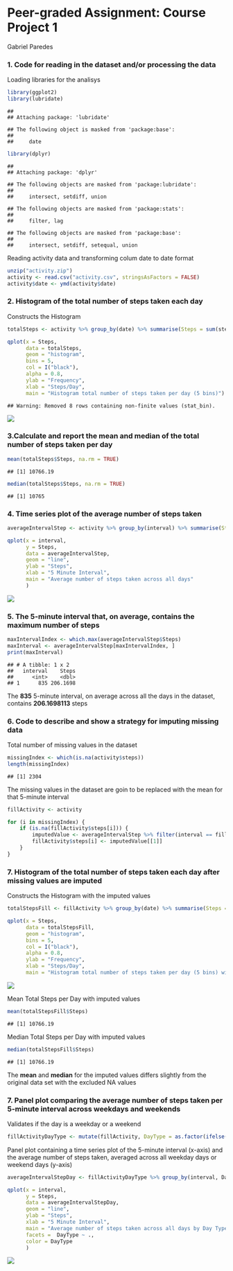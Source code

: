 # Peer-graded Assignment: Course Project 1
Gabriel Paredes  

### 1. Code for reading in the dataset and/or processing the data

Loading libraries for the analisys


```r
library(ggplot2)
library(lubridate)
```

```
## 
## Attaching package: 'lubridate'
```

```
## The following object is masked from 'package:base':
## 
##     date
```

```r
library(dplyr)
```

```
## 
## Attaching package: 'dplyr'
```

```
## The following objects are masked from 'package:lubridate':
## 
##     intersect, setdiff, union
```

```
## The following objects are masked from 'package:stats':
## 
##     filter, lag
```

```
## The following objects are masked from 'package:base':
## 
##     intersect, setdiff, setequal, union
```

Reading activity data and transforming colum date to date format

```r
unzip("activity.zip")
activity <- read.csv("activity.csv", stringsAsFactors = FALSE)
activity$date <- ymd(activity$date)
```

### 2. Histogram of the total number of steps taken each day

Constructs the Histogram

```r
totalSteps <- activity %>% group_by(date) %>% summarise(Steps = sum(steps))

qplot(x = Steps, 
      data = totalSteps,
      geom = "histogram",
      bins = 5,
      col = I("black"), 
      alpha = 0.8,
      ylab = "Frequency", 
      xlab = "Steps/Day", 
      main = "Histogram total number of steps taken per day (5 bins)")
```

```
## Warning: Removed 8 rows containing non-finite values (stat_bin).
```

<img src="PA1_template_files/figure-html/plotHistogram-1.png" style="display: block; margin: auto;" />

### 3.Calculate and report the mean and median of the total number of steps taken per day


```r
mean(totalSteps$Steps, na.rm = TRUE)
```

```
## [1] 10766.19
```


```r
median(totalSteps$Steps, na.rm = TRUE)
```

```
## [1] 10765
```

### 4. Time series plot of the average number of steps taken


```r
averageIntervalStep <- activity %>% group_by(interval) %>% summarise(Steps = mean(steps, na.rm = TRUE))

qplot(x = interval,
      y = Steps,
      data = averageIntervalStep,
      geom = "line",
      ylab = "Steps",
      xlab = "5 Minute Interval",
      main = "Average number of steps taken across all days"
      )
```

<img src="PA1_template_files/figure-html/meanIntervalSteps-1.png" style="display: block; margin: auto;" />

### 5. The 5-minute interval that, on average, contains the maximum number of steps


```r
maxIntervalIndex <- which.max(averageIntervalStep$Steps)
maxInterval <- averageIntervalStep[maxIntervalIndex, ]
print(maxInterval)
```

```
## # A tibble: 1 x 2
##   interval    Steps
##      <int>    <dbl>
## 1      835 206.1698
```

The **835** 5-minute interval, on average across all the days in the dataset, contains **206.1698113** steps

### 6. Code to describe and show a strategy for imputing missing data

Total number of missing values in the dataset

```r
missingIndex <- which(is.na(activity$steps))
length(missingIndex)
```

```
## [1] 2304
```

The missing values in the dataset are goin to be replaced with the mean for that 5-minute interval


```r
fillActivity <- activity

for (i in missingIndex) {
    if (is.na(fillActivity$steps[i])) {
        imputedValue <- averageIntervalStep %>% filter(interval == fillActivity$interval[i]) %>% select(Steps)
        fillActivity$steps[i] <- imputedValue[[1]]
    }
}
```

### 7. Histogram of the total number of steps taken each day after missing values are imputed

Constructs the Histogram with the imputed values

```r
totalStepsFill <- fillActivity %>% group_by(date) %>% summarise(Steps = sum(steps))

qplot(x = Steps, 
      data = totalStepsFill,
      geom = "histogram",
      bins = 5,
      col = I("black"), 
      alpha = 0.8,
      ylab = "Frequency", 
      xlab = "Steps/Day", 
      main = "Histogram total number of steps taken per day (5 bins) with imputed values")
```

<img src="PA1_template_files/figure-html/plotHistogramFill-1.png" style="display: block; margin: auto;" />

Mean Total Steps per Day with imputed values

```r
mean(totalStepsFill$Steps)
```

```
## [1] 10766.19
```

Median Total Steps per Day with imputed values

```r
median(totalStepsFill$Steps)
```

```
## [1] 10766.19
```

The **mean** and **median** for the imputed values differs slightly from the original data set with the excluded NA values

### 7. Panel plot comparing the average number of steps taken per 5-minute interval across weekdays and weekends

Validates if the day is a weekday or a weekend

```r
fillActivityDayType <- mutate(fillActivity, DayType = as.factor(ifelse(wday(date, label = TRUE) == "Sat" | wday(date, label = TRUE) == "Sun","Weekend", "Weekday")))
```

Panel plot containing a time series plot of the 5-minute interval (x-axis) and the average number of steps taken, averaged across all weekday days or weekend days (y-axis)


```r
averageIntervalStepDay <- fillActivityDayType %>% group_by(interval, DayType) %>% summarise(Steps = mean(steps))

qplot(x = interval,
      y = Steps,
      data = averageIntervalStepDay,
      geom = "line",
      ylab = "Steps",
      xlab = "5 Minute Interval",
      main = "Average number of steps taken across all days by Day Type",
      facets =  DayType ~ .,
      color = DayType
      )
```

<img src="PA1_template_files/figure-html/pannelPlot-1.png" style="display: block; margin: auto;" />

